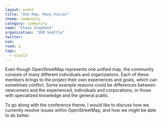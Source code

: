 ```yaml
---
layout: event
title: "One Map, Many Voices"
theme: community
category: community
name: "Chase Stephens"
organization: "OSM Seattle"
twitter:
osm:
room: a
tags:
  - slot13
---
```

Even though OpenStreetMap represents one unified map, the community consists of many different individuals and organizations. Each of these members brings to the project their own experiences and goals, which can sometimes conflict. Some example reasons could be differences between newcomers and the experienced, individuals and corporations, or those with specialized knowledge and the general public. 

To go along with the conference theme, I would like to discuss how we currently resolve issues within OpenStreetMap, and how we might be able to do better.